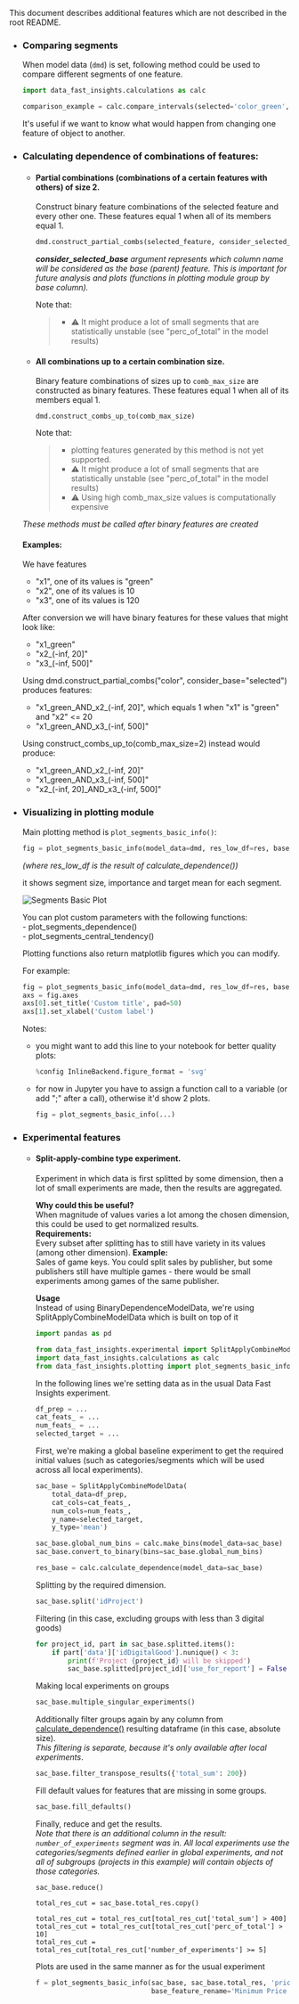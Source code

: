 This document describes additional features which are not described in the root README.  

* ### Comparing segments
    When model data (```dmd```) is set, following method could be used to compare different segments
    of one feature.  
    ```python
    import data_fast_insights.calculations as calc
  
    comparison_example = calc.compare_intervals(selected='color_green', model_data=dmd)
    ```
    It's useful if we want to know what would happen from changing one feature of object to another.
* ### Calculating dependence of combinations of features:  
    * #### Partial combinations (combinations of a certain features with others) of size 2.  
        Construct binary feature combinations of the selected feature and every other one.
                These features equal 1 when all of its members equal 1.
                
        ```python
        dmd.construct_partial_combs(selected_feature, consider_selected_base=True)
        ```
        _**consider_selected_base** argument represents which column name will be considered as the base (parent) feature.
        This is important for future analysis and plots (functions in plotting module group by base column)._  
        
        Note that:
        > * :warning: It might produce a lot of small segments that are statistically unstable 
        (see "perc_of_total" in the model results)  

    * #### All combinations up to a certain combination size.  
        
        Binary feature combinations of sizes up to `comb_max_size` are constructed as binary features.
        These features equal 1 when all of its members equal 1.
        ```
        dmd.construct_combs_up_to(comb_max_size)
        ```
        Note that:
        > * plotting features generated by this method is not yet supported.
        > * :warning: It might produce a lot of small segments that are statistically unstable 
        (see "perc_of_total" in the model results)
        > * :warning: Using high comb_max_size values is computationally expensive  

    _These methods must be called after binary features are created_  

    #### Examples:  
    We have features
    - "x1", one of its values is "green"
    - "x2", one of its values is 10
    - "x3", one of its values is 120
    
    After conversion we will have binary features for these values that might look like:
    - "x1_green"
    - "x2_(-inf, 20]"
    - "x3_(-inf, 500]"
    
    Using dmd.construct_partial_combs("color", consider_base="selected") produces features:
    - "x1_green_AND_x2_(-inf, 20]", which equals 1 when "x1" is "green" and "x2" <= 20
    - "x1_green_AND_x3_(-inf, 500]"
    
    Using construct_combs_up_to(comb_max_size=2) instead would produce:
    - "x1_green_AND_x2_(-inf, 20]"
    - "x1_green_AND_x3_(-inf, 500]"
    - "x2_(-inf, 20]\_AND_x3_(-inf, 500]"  

* ### Visualizing in **plotting** module
    Main plotting method is `plot_segments_basic_info()`:  
    ```python
    fig = plot_segments_basic_info(model_data=dmd, res_low_df=res, base_feature_name='Longitude')
    ```
    _(where res_low_df is the result of calculate_dependence())_ 
       
    it shows segment size, importance and target mean for each segment.
    
    ![Segments Basic Plot](images/longitude_data_fast_insights_comments.png)  
      
    You can plot custom parameters with the following functions:  
        - plot_segments_dependence()  
        - plot_segments_central_tendency()  
     
    Plotting functions also return matplotlib figures which you can modify.
    
    For example:
    ```python
    fig = plot_segments_basic_info(model_data=dmd, res_low_df=res, base_feature_name='trial_period_avg')
    axs = fig.axes
    axs[0].set_title('Custom title', pad=50)
    axs[1].set_xlabel('Custom label')
    ```
    
    Notes: 
    - you might want to add this line to your notebook for better quality plots:
        ```python
        %config InlineBackend.figure_format = 'svg'
        ```
    - for now in Jupyter you have to assign a function call to a variable (or add ";" after a call),
        otherwise it'd show 2 plots. 
        ```python
        fig = plot_segments_basic_info(...)
        ```
* ### Experimental features  
    * #### Split-apply-combine type experiment.  
        Experiment in which data is first splitted by some dimension, 
        then a lot of small experiments are made, then the results are aggregated.
          
        **Why could this be useful?**  
        When magnitude of values varies a lot among the chosen dimension,
        this could be used to get normalized results.  
        **Requirements:**  
        Every subset after splitting has to still have variety in its values 
        (among other dimension).
        **Example:**  
        Sales of game keys. You could split sales by publisher, 
        but some publishers still have multiple games - there would be small experiments
        among games of the same publisher. 
        
        **Usage**  
        Instead of using BinaryDependenceModelData, we're using SplitApplyCombineModelData which is built on top of it
        ```python
        import pandas as pd
      
        from data_fast_insights.experimental import SplitApplyCombineModelData
        import data_fast_insights.calculations as calc
        from data_fast_insights.plotting import plot_segments_basic_info
        ```
      
        In the following lines we're setting data as in the usual Data Fast Insights experiment.
        ```python
        df_prep = ...
        cat_feats_ = ...
        num_feats_ = ...
        selected_target = ...
        ```
      
        First, we're making a global baseline experiment to get the required initial values 
        (such as categories/segments which will be used across all local experiments).    
        ```python
        sac_base = SplitApplyCombineModelData(
            total_data=df_prep, 
            cat_cols=cat_feats_, 
            num_cols=num_feats_, 
            y_name=selected_target, 
            y_type='mean')
        
        sac_base.global_num_bins = calc.make_bins(model_data=sac_base)
        sac_base.convert_to_binary(bins=sac_base.global_num_bins)
        
        res_base = calc.calculate_dependence(model_data=sac_base)
        ```
        
        Splitting by the required dimension.
        ```python
        sac_base.split('idProject')
        ```
        
        Filtering (in this case, excluding groups with less than 3 digital goods)
        ```python
        for project_id, part in sac_base.splitted.items():
            if part['data']['idDigitalGood'].nunique() < 3:
                print(f'Project {project_id} will be skipped')
                sac_base.splitted[project_id]['use_for_report'] = False
        ```
        
        Making local experiments on groups
        ```python
        sac_base.multiple_singular_experiments()
        ```
        
        Additionally filter groups again by any column from 
        [calculate_dependence()](data_fast_insights/calculations/_modelling.py) resulting dataframe
        (in this case, absolute size).  
        _This filtering is separate, because it's only available after local experiments_.
        ```python
        sac_base.filter_transpose_results({'total_sum': 200})
        ```
        Fill default values for features that are missing in some groups.
        ```python
        sac_base.fill_defaults()
        ```
        
        Finally, reduce and get the results.  
        _Note that there is an additional column in the result: `number_of_experiments` segment was in. 
        All local experiments use the categories/segments defined earlier in global experiments, 
        and not all of subgroups (projects in this example) will contain objects of those categories._
        ```
        sac_base.reduce()
        
        total_res_cut = sac_base.total_res.copy()
        
        total_res_cut = total_res_cut[total_res_cut['total_sum'] > 400]
        total_res_cut = total_res_cut[total_res_cut['perc_of_total'] > 10]
        total_res_cut = total_res_cut[total_res_cut['number_of_experiments'] >= 5]
        ```
        
        Plots are used in the same manner as for the usual experiment
        ```python
        f = plot_segments_basic_info(sac_base, sac_base.total_res, 'price_usd_current_min', 
                                     base_feature_rename='Minimum Price of the Item, USD')
        ```